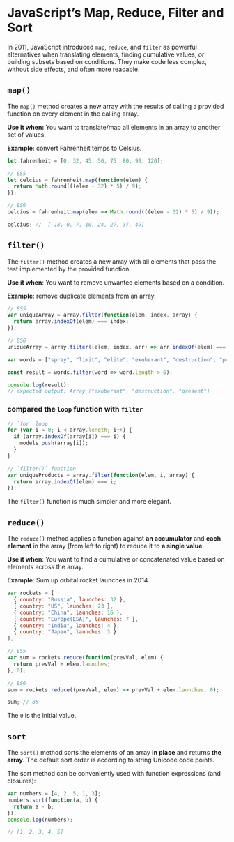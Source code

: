 # JavaScript’s Map, Reduce, Filter and Sort

In 2011, JavaScript introduced `map`, `reduce`, and `filter` as powerful alternatives when translating elements, finding cumulative values, or building subsets based on conditions. They make code less complex, without side effects, and often more readable.

## `map()`

The `map()` method creates a new array with the results of calling a provided function on every element in the calling array.

**Use it when:** You want to translate/map all elements in an array to another set of values.

**Example**: convert Fahrenheit temps to Celsius.

```js
let fahrenheit = [0, 32, 45, 50, 75, 80, 99, 120];

// ES5
let celcius = fahrenheit.map(function(elem) {
  return Math.round(((elem - 32) * 5) / 9);
});

// ES6
celcius = fahrenheit.map(elem => Math.round(((elem - 32) * 5) / 9));

celcius; //  [-18, 0, 7, 10, 24, 27, 37, 49]
```

## `filter()`

The `filter()` method creates a new array with all elements that pass the test implemented by the provided function.

**Use it when**: You want to remove unwanted elements based on a condition.

**Example**: remove duplicate elements from an array.

```js
// ES5
var uniqueArray = array.filter(function(elem, index, array) {
  return array.indexOf(elem) === index;
});

// ES6
uniqueArray = array.filter((elem, index, arr) => arr.indexOf(elem) === index);
```

```js
var words = ["spray", "limit", "elite", "exuberant", "destruction", "present"];

const result = words.filter(word => word.length > 6);

console.log(result);
// expected output: Array ["exuberant", "destruction", "present"]
```

### compared the `loop` function with `filter`

```js
// `for` loop
for (var i = 0; i < array.length; i++) {
  if (array.indexOf(array[i]) === i) {
    models.push(array[i]);
  }
}

// `filter()` function
var uniqueProducts = array.filter(function(elem, i, array) {
  return array.indexOf(elem) === i;
});
```

The `filter()` function is much simpler and more elegant.

## `reduce()`

The `reduce()` method applies a function against **an accumulator** and **each element** in the array (from left to right) to reduce it to **a single value**.

**Use it when**: You want to find a cumulative or concatenated value based on elements across the array.

**Example**: Sum up orbital rocket launches in 2014.

```js
var rockets = [
  { country: "Russia", launches: 32 },
  { country: "US", launches: 23 },
  { country: "China", launches: 16 },
  { country: "Europe(ESA)", launches: 7 },
  { country: "India", launches: 4 },
  { country: "Japan", launches: 3 }
];

// ES5
var sum = rockets.reduce(function(prevVal, elem) {
  return prevVal + elem.launches;
}, 0);

// ES6
sum = rockets.reduce((prevVal, elem) => prevVal + elem.launches, 0);

sum; // 85
```

The `0` is the initial value.

## `sort`

The `sort()` method sorts the elements of an array **in place** and returns **the array**. The default sort order is according to string Unicode code points.

The sort method can be conveniently used with function expressions (and closures):

```js
var numbers = [4, 2, 5, 1, 3];
numbers.sort(function(a, b) {
  return a - b;
});
console.log(numbers);

// [1, 2, 3, 4, 5]
```
